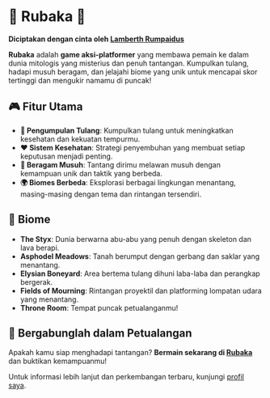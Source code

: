 # 🌟 Rubaka 🌟

**Diciptakan dengan cinta oleh [Lamberth Rumpaidus](https://github.com/lamberthrumpaidus)**


**Rubaka** adalah **game aksi-platformer** yang membawa pemain ke dalam dunia mitologis yang misterius dan penuh tantangan. Kumpulkan tulang, hadapi musuh beragam, dan jelajahi biome yang unik untuk mencapai skor tertinggi dan mengukir namamu di puncak!

## 🎮 Fitur Utama
- **🔮 Pengumpulan Tulang**: Kumpulkan tulang untuk meningkatkan kesehatan dan kekuatan tempurmu.
- **❤️ Sistem Kesehatan**: Strategi penyembuhan yang membuat setiap keputusan menjadi penting.
- **🐉 Beragam Musuh**: Tantang dirimu melawan musuh dengan kemampuan unik dan taktik yang berbeda.
- **🌍 Biomes Berbeda**: Eksplorasi berbagai lingkungan menantang, masing-masing dengan tema dan rintangan tersendiri.

## 🌈 Biome
- **The Styx**: Dunia berwarna abu-abu yang penuh dengan skeleton dan lava berapi.
- **Asphodel Meadows**: Tanah berumput dengan gerbang dan saklar yang menantang.
- **Elysian Boneyard**: Area bertema tulang dihuni laba-laba dan perangkap bergerak.
- **Fields of Mourning**: Rintangan proyektil dan platforming lompatan udara yang menantang.
- **Throne Room**: Tempat puncak petualanganmu!

## 🚀 Bergabunglah dalam Petualangan
Apakah kamu siap menghadapi tantangan? **Bermain sekarang di [Rubaka](https://rubaka.netlify.app/)** dan buktikan kemampuanmu! 

Untuk informasi lebih lanjut dan perkembangan terbaru, kunjungi [profil saya](https://github.com/lamberthrumpaidus).
